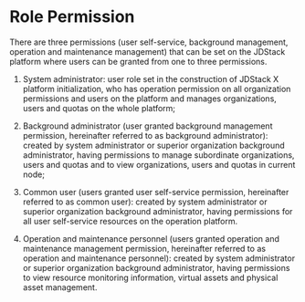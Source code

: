 # Role Permission

There are three permissions (user self-service, background management, operation and maintenance management) that can be set on the JDStack platform where users can be granted from one to three permissions.

1. System administrator: user role set in the construction of JDStack X platform initialization, who has operation permission on all organization permissions and users on the platform and manages organizations, users and quotas on the whole platform;

2. Background administrator (user granted background management permission, hereinafter referred to as background administrator): created by system administrator or superior organization background administrator, having permissions to manage subordinate organizations, users and quotas and to view organizations, users and quotas in current node;

3. Common user (users granted user self-service permission, hereinafter referred to as common user): created by system administrator or superior organization background administrator, having permissions for all user self-service resources on the operation platform.

4. Operation and maintenance personnel (users granted operation and maintenance management permission, hereinafter referred to as operation and maintenance personnel): created by system administrator or superior organization background administrator, having permissions to view resource monitoring information, virtual assets and physical asset management.